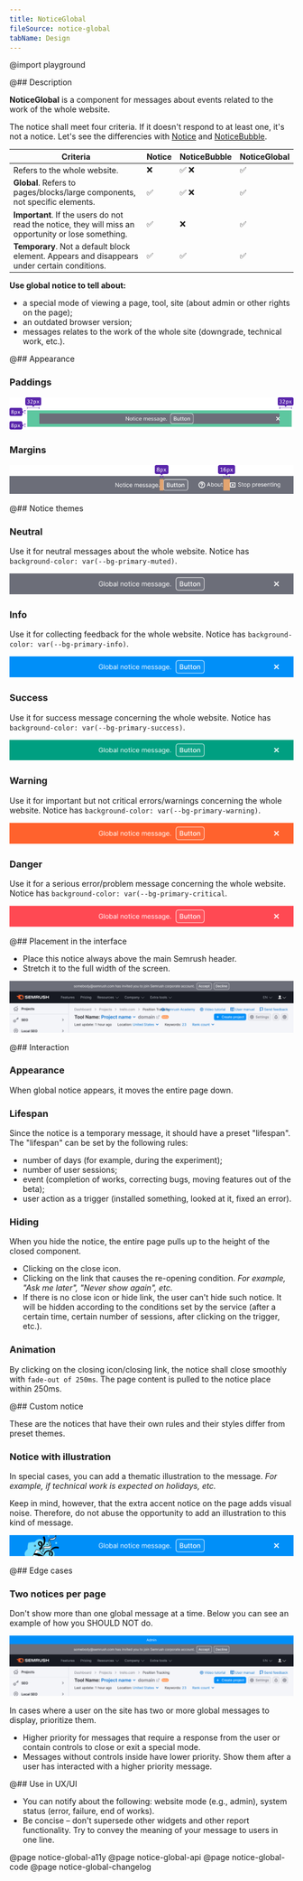 ```yaml
---
title: NoticeGlobal
fileSource: notice-global
tabName: Design
---
```


@import playground

@## Description

**NoticeGlobal** is a component for messages about events related to the work of the whole website.

The notice shall meet four criteria. If it doesn't respond to at least one, it's not a notice. Let's see the differencies with [Notice](/components/notice/) and [NoticeBubble](/components/notice-bubble/).

| Criteria                                                                                             | Notice | NoticeBubble | NoticeGlobal |
| ---------------------------------------------------------------------------------------------------- | ------ | ------------ | ------------ |
| Refers to the whole website.                                                                         | ❌     | ✅ ❌        | ✅           |
| **Global**. Refers to pages/blocks/large components, not specific elements.                          | ✅     | ✅ ❌        | ✅           |
| **Important**. If the users do not read the notice, they will miss an opportunity or lose something. | ✅     | ❌           | ✅           |
| **Temporary**. Not a default block element. Appears and disappears under certain conditions.         | ✅     | ✅           | ✅           |

**Use global notice to tell about:**

- a special mode of viewing a page, tool, site (about admin or other rights on the page);
- an outdated browser version;
- messages relates to the work of the whole site (downgrade, technical work, etc.).

@## Appearance

### Paddings

![gnotice-paddings](static/gnotice-paddings.png)

### Margins

![gnotice-margins](static/gnotice-margins.png)

@## Notice themes

### Neutral

Use it for neutral messages about the whole website. Notice has `background-color: var(--bg-primary-muted)`.

![global-notice](static/gnotice-neutral.png)

### Info

Use it for collecting feedback for the whole website. Notice has `background-color: var(--bg-primary-info)`.

![global-notice](static/gnotice-info.png)

### Success

Use it for success message concerning the whole website. Notice has `background-color: var(--bg-primary-success)`.

![global-notice](static/gnotice-success.png)

### Warning

Use it for important but not critical errors/warnings concerning the whole website. Notice has `background-color: var(--bg-primary-warning)`.

![global-notice](static/gnotice-warning.png)

### Danger

Use it for a serious error/problem message concerning the whole website. Notice has `background-color: var(--bg-primary-critical`.

![global-notice](static/gnotice-danger.png)

@## Placement in the interface

- Place this notice always above the main Semrush header.
- Stretch it to the full width of the screen.

![gnotice-placement](static/placement.png)

@## Interaction

### Appearance

When global notice appears, it moves the entire page down.

### Lifespan

Since the notice is a temporary message, it should have a preset "lifespan". The "lifespan" can be set by the following rules:

- number of days (for example, during the experiment);
- number of user sessions;
- event (completion of works, correcting bugs, moving features out of the beta);
- user action as a trigger (installed something, looked at it, fixed an error).

### Hiding

When you hide the notice, the entire page pulls up to the height of the closed component.

- Clicking on the close icon.
- Clicking on the link that causes the re-opening condition. _For example, "Ask me later", "Never show again", etc._
- If there is no close icon or hide link, the user can't hide such notice. It will be hidden according to the conditions set by the service (after a certain time, certain number of sessions, after clicking on the trigger, etc.).

### Animation

By clicking on the closing icon/closing link, the notice shall close smoothly with `fade-out of 250ms`. The page content is pulled to the notice place within 250ms.

@## Custom notice

These are the notices that have their own rules and their styles differ from preset themes.

### Notice with illustration

In special cases, you can add a thematic illustration to the message. _For example, if technical work is expected on holidays, etc._

Keep in mind, however, that the extra accent notice on the page adds visual noise. Therefore, do not abuse the opportunity to add an illustration to this kind of message.

![gnotice-with-illustration](static/gnotice-illustration.png)

@## Edge cases

### Two notices per page

Don't show more than one global message at a time. Below you can see an example of how you SHOULD NOT do.

![gnotice-with-illustration](static/two-notices.png)

In cases where a user on the site has two or more global messages to display, prioritize them.

- Higher priority for messages that require a response from the user or contain controls to close or exit a special mode.
- Messages without controls inside have lower priority. Show them after a user has interacted with a higher priority message.

@## Use in UX/UI

- You can notify about the following: website mode (e.g., admin), system status (error, failure, end of works).
- Be concise – don't supersede other widgets and other report functionality. Try to convey the meaning of your message to users in one line.

@page notice-global-a11y
@page notice-global-api
@page notice-global-code
@page notice-global-changelog
